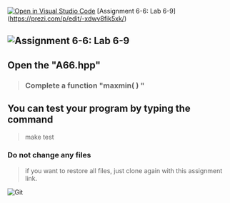[![Open in Visual Studio Code](https://classroom.github.com/assets/open-in-vscode-c66648af7eb3fe8bc4f294546bfd86ef473780cde1dea487d3c4ff354943c9ae.svg)](https://classroom.github.com/online_ide?assignment_repo_id=8880990&assignment_repo_type=AssignmentRepo)
[Assignment 6-6: Lab 6-9] (https://prezi.com/p/edit/-xdwv8fik5xk/)

## ![Assignment 6-6: Lab 6-9](https://nimbus-screenshots.s3.amazonaws.com/s/15bcc3037afb03301dd54debc75fba8d.png)

## Open the "A66.hpp"

> ### Complete a function "maxmin( ) "

## You can test your program by typing the command

> make test

### Do not change any files

> if you want to restore all files, just clone again with this assignment link.

![Git](https://pics.me.me/thumb_git-repo-git-pull-git-merge-conflict-gilt-62023821.png)
